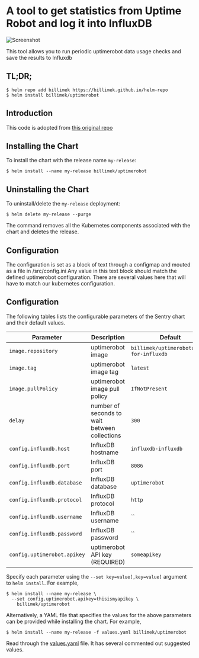 # A tool to get statistics from Uptime Robot and log it into InfluxDB

![Screenshot](https://github.com/billimek/node-influx-uptimerobot/blob/master/docs/dashboard.png)

This tool allows you to run periodic uptimerobot data usage checks and save the results to Influxdb

## TL;DR;

```console
$ helm repo add billimek https://billimek.github.io/helm-repo
$ helm install billimek/uptimerobot
```

## Introduction

This code is adopted from [this original repo](https://github.com/trojanc/node-influx-uptimerobot)

## Installing the Chart

To install the chart with the release name `my-release`:

```console
$ helm install --name my-release billimek/uptimerobot
```
## Uninstalling the Chart

To uninstall/delete the `my-release` deployment:

```console
$ helm delete my-release --purge
```

The command removes all the Kubernetes components associated with the chart and deletes the release.

## Configuration

The configuration is set as a block of text through a configmap and mouted as a file in /src/config.ini Any value in this text block should match the defined uptimerobot configuration. There are several values here that will have to match our kubernetes configuration.

## Configuration

The following tables lists the configurable parameters of the Sentry chart and their default values.

| Parameter                            | Description                                  | Default                                                    |
| -------------------------------      | -------------------------------              | ---------------------------------------------------------- |
| `image.repository`                   | uptimerobot image                            | `billimek/uptimerobotusage-for-influxdb`                   |
| `image.tag`                          | uptimerobot image tag                        | `latest`                                                   |
| `image.pullPolicy`                   | uptimerobot image pull policy                | `IfNotPresent`                                             |
| `delay`                              | number of seconds to wait between collections | `300`                                                     |
| `config.influxdb.host`               | InfluxDB hostname                            | `influxdb-influxdb`                                        |
| `config.influxdb.port`               | InfluxDB port                                | `8086`                                                     |
| `config.influxdb.database`           | InfluxDB database                            | `uptimerobot`                                              |
| `config.influxdb.protocol`           | InfluxDB protocol                            | `http`                                                     |
| `config.influxdb.username`           | InfluxDB username                            | ``                                                         |
| `config.influxdb.password`           | InfluxDB password                            | ``                                              |
| `config.uptimerobot.apikey`          | uptimerobot API key (REQUIRED)               | `someapikey`                                               |

Specify each parameter using the `--set key=value[,key=value]` argument to `helm install`. For example,

```console
$ helm install --name my-release \
  --set config.uptimerobot.apikey=thisismyapikey \
    billimek/uptimerobot
```

Alternatively, a YAML file that specifies the values for the above parameters can be provided while installing the chart. For example,

```console
$ helm install --name my-release -f values.yaml billimek/uptimerobot
```

Read through the [values.yaml](values.yaml) file. It has several commented out suggested values.
